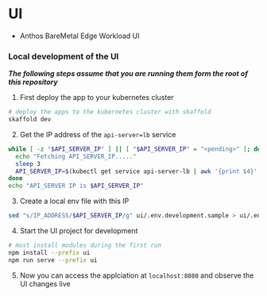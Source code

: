 # UI

- Anthos BareMetal Edge Workload UI
### Local development of the UI

***The following steps assume that you are running them form the root of this repository***

1. First deploy the app to your kubernetes cluster
```sh
# deploy the apps to the kubernetes cluster with skaffold
skaffold dev
```

2. Get the IP address of the `api-server=lb` service
```sh
while [ -z "$API_SERVER_IP" ] || [ "$API_SERVER_IP" = "<pending>" ]; do
  echo "Fetching API_SERVER_IP....."
  sleep 3
  API_SERVER_IP=$(kubectl get service api-server-lb | awk '{print $4}' | tail -n 1)
done
echo "API_SERVER IP is $API_SERVER_IP"
```

3. Create a local env file with this IP
```sh
sed "s/IP_ADDRESS/$API_SERVER_IP/g" ui/.env.development.sample > ui/.env.development.local
```

4. Start the UI project for development
```sh
# must install modules during the first run
npm install --prefix ui
npm run serve --prefix ui
```

5. Now you can access the applciation at `localhost:8080` and observe the UI changes live
